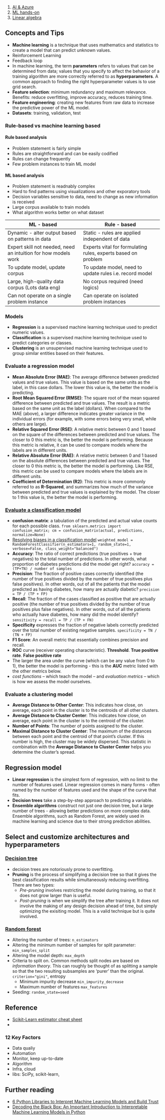 1. [AI & Azure](ai_azure.md)
1. [ML hands-on](ml_handson.md)
1. [Linear algebra](linear_algebra.md)

## Concepts and Tips
* **Machine learning** is a technique that uses mathematics and statistics to create a model that can predict unknown values.
* Reinforcement Learning
* Feedback loop
* In machine learning, the term **parameters** refers to values that can be determined from data; values that you specify to affect the behavior of a training algorithm are more correctly referred to as **hyperparameters**. A common approach to finding the right hyperparameter values is to use grid search.
* **Feature selection**: minimum redundancy and maximum relevance. Benefits: reduce overfitting, improve accuracy, reduces training time.
* **Feature engineering**: creating new features from raw data to increase the predictive power of the ML model.
* **Datasets**: training, validation, test

### Rule-based vs machine learning based
#### Rule based analysis
* Problem statement is fairly simple
* Rules are straightforward and can be easily codified
* Rules can change frequently
* Few problem instances to train ML model

#### ML based analysis
* Problem statement is readnably complex
* Hard to find patterns using visualizations and other exporatory tools
* Decision variables sensitive to data, need to change as new information is received
* Large corpus available to train models
* What algorithm works better on what dataset

ML - based | Rule - based
---|---|
Dynamic - alter output based on patterns in data | Static - rules are applied independent of data
Expert skill not needed, need an intuition for how models work | Experts vital for formulating rules, experts based on problem
To update model, update corpus | To update model, need to update rules i.e. record model
Large, high-quality data corpus (Lots data eng) | No corpus required (need logics)
Can not operate on a single problem instance | Can operate on isolated problem instances

### Models
* **Regression** is a supervised machine learning technique used to predict numeric values. 
* **Classification** is a supervised machine learning technique used to predict categories or classes.
* **Clustering** is an unsupervised machine learning technique used to group similar entities based on their features.


### Evaluate a regression model
* **Mean Absolute Error (MAE)**: The average difference between predicted values and true values. This value is based on the same units as the label, in this case dollars. The lower this value is, the better the model is predicting.
* **Root Mean Squared Error (RMSE)**: The square root of the mean squared difference between predicted and true values. The result is a metric based on the same unit as the label (dollars). When compared to the MAE (above), a larger difference indicates greater variance in the individual errors (for example, with some errors being very small, while others are large).
* **Relative Squared Error (RSE)**: A relative metric between 0 and 1 based on the square of the differences between predicted and true values. The closer to 0 this metric is, the better the model is performing. Because this metric is relative, it can be used to compare models where the labels are in different units.
* **Relative Absolute Error (RAE)**: A relative metric between 0 and 1 based on the absolute differences between predicted and true values. The closer to 0 this metric is, the better the model is performing. Like RSE, this metric can be used to compare models where the labels are in different units.
* **Coefficient of Determination (R2)**: This metric is more commonly referred to as **R-Squared**, and summarizes how much of the variance between predicted and true values is explained by the model. The closer to 1 this value is, the better the model is performing.

### [Evaluate a classification model](https://docs.microsoft.com/en-us/learn/modules/create-classification-model-azure-machine-learning-designer/evaluate-model)
* **confusion matrix**: a tabulation of the predicted and actual value counts for each possible class. `from sklearn.metrics import confusion_matrix; cm = confusion_matrix(actual, predictions, normalize=None)`
* [Resolving biases in a classification model](https://learn.microsoft.com/en-us/training/modules/machine-learning-confusion-matrix/5-exercise-resolve-bias) `weighted_model = RandomForestClassifier(n_estimators=1, random_state=1, verbose=False, class_weight="balanced")`
* **Accuracy**: The ratio of correct predictions (true positives + true negatives) to the total number of predictions. In other words, what proportion of diabetes predictions did the model get right? `accuracy = (TP+TN) / number of samples`
* **Precision**: The fraction of positive cases correctly identified (the number of true positives divided by the number of true positives plus false positives). In other words, out of all the patients that the model predicted as having diabetes, how many are actually diabetic? `precision = TP / (TP + FP)`
* **Recall**: The fraction of the cases classified as positive that are actually positive (the number of true positives divided by the number of true positives plus false negatives). In other words, out of all the patients who actually have diabetes, how many did the model identify? `sensitivity = recall = TP / (TP + FN)`
* **Specificity** expresses the fraction of negative labels correctly predicted over the total number of existing negative samples. `specificity = TN / (TN + FP)`
* **F1 Score**: An overall metric that essentially combines precision and recall.
* **ROC** curve (receiver operating characteristic). **Threshold**. **True positive rate**. **False positive rate**
* The larger the area under the curve (which can be any value from 0 to 1), the better the model is performing - this is the **AUC** metric listed with the other metrics below.
* *cost functions* – which teach the model – and *evaluation metrics* – which is how we assess the model ourselves.

### Evaluate a clustering model
* **Average Distance to Other Center**: This indicates how close, on average, each point in the cluster is to the centroids of all other clusters.
* **Average Distance to Cluster Center**: This indicates how close, on average, each point in the cluster is to the centroid of the cluster.
* **Number of Points**: The number of points assigned to the cluster.
* **Maximal Distance to Cluster Center**: The maximum of the distances between each point and the centroid of that point’s cluster. If this number is high, the cluster may be widely dispersed. This statistic in combination with the **Average Distance to Cluster Center** helps you determine the cluster’s spread.

## Regression model
* **Linear regression** is the simplest form of regression, with no limit to the number of features used. Linear regression comes in many forms - often named by the number of features used and the shape of the curve that fits.
* **Decision trees** take a step-by-step approach to predicting a variable. 
* **Ensemble algorithms** construct not just one decision tree, but a large number of trees - allowing better predictions on more complex data. Ensemble algorithms, such as Random Forest, are widely used in machine learning and science due to their strong prediction abilities.

## Select and customize architectures and hyperparameters 
### [Decision tree](https://learn.microsoft.com/en-us/training/modules/machine-learning-architectures-and-hyperparameters/3-exercise-decision-trees)
* decision trees are notoriously prone to overfitting.
* **Pruning** is the process of simplifying a decision tree so that it gives the best classification results while simultaneously reducing overfitting. There are two types:
  * *Pre-pruning* involves restricting the model during training, so that it does not grow larger than is useful. 
  * *Post-pruning* is when we simplify the tree after training it. It does not involve the making of any design decision ahead of time, but simply optimizing the exisiting model. This is a valid technique but is quite involved.

### [Random forest](https://learn.microsoft.com/en-us/training/modules/machine-learning-architectures-and-hyperparameters/5-exercise-random-forests)
* Altering the number of trees: `n_estimators`
* Altering the minimum number of samples for split parameter: `min_samples_split`
* Altering the model depth: `max_depth`
* Criteria to split on. Common methods split nodes are based on *information theory*. This can roughly be thought of as splitting a sample so that the two resulting subsamples are ‘purer’ than the original. `criterion="gini"`, entropy
  * Minimum impurity decrease `min_impurity_decrease`
  * Maximum number of features `max_features`
* Seeding: `random_state=seed`

## Reference
* [Scikit-Learn estimator cheat sheet](https://scikit-learn.org/stable/tutorial/machine_learning_map/index.html)
* 

### 12 Key Factors
* Data qualiy
* Automation
* Monitor, keep up-to-date
* Algorithm
* Infra, cloud
* libs: SciPy, scikit-learn, 

## Further reading
* [6 Python Libraries to Interpret Machine Learning Models and Build Trust](https://www.analyticsvidhya.com/blog/2020/03/6-python-libraries-interpret-machine-learning-models/)
* [Decoding the Black Box: An Important Introduction to Interpretable Machine Learning Models in Python](https://www.analyticsvidhya.com/blog/2019/08/decoding-black-box-step-by-step-guide-interpretable-machine-learning-models-python/?utm_source=blog&utm_medium=6-python-libraries-interpret-machine-learning-models)

